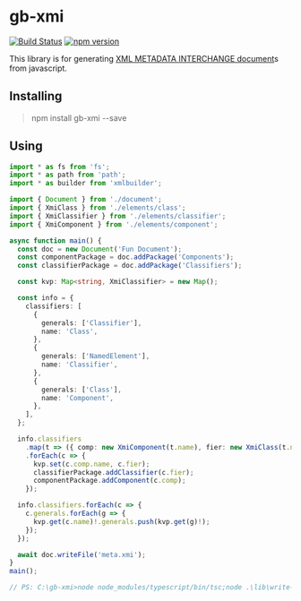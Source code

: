 # gb-xmi

[![Build Status](https://travis-ci.org/GaryB432/gb-xmi.svg?branch=master)](https://travis-ci.org/GaryB432/gb-xmi)
[![npm version](https://badge.fury.io/js/gb-xmi.svg)](https://badge.fury.io/js/gb-xmi)

This library is for generating [XML METADATA INTERCHANGE document](https://www.omg.org/spec/XMI/About-XMI/)s from javascript.

##  Installing

> npm install gb-xmi --save

## Using

```ts
import * as fs from 'fs';
import * as path from 'path';
import * as builder from 'xmlbuilder';

import { Document } from './document';
import { XmiClass } from './elements/class';
import { XmiClassifier } from './elements/classifier';
import { XmiComponent } from './elements/component';

async function main() {
  const doc = new Document('Fun Document');
  const componentPackage = doc.addPackage('Components');
  const classifierPackage = doc.addPackage('Classifiers');

  const kvp: Map<string, XmiClassifier> = new Map();

  const info = {
    classifiers: [
      {
        generals: ['Classifier'],
        name: 'Class',
      },
      {
        generals: ['NamedElement'],
        name: 'Classifier',
      },
      {
        generals: ['Class'],
        name: 'Component',
      },
    ],
  };

  info.classifiers
    .map(t => ({ comp: new XmiComponent(t.name), fier: new XmiClass(t.name) }))
    .forEach(c => {
      kvp.set(c.comp.name, c.fier);
      classifierPackage.addClassifier(c.fier);
      componentPackage.addComponent(c.comp);
    });

  info.classifiers.forEach(c => {
    c.generals.forEach(g => {
      kvp.get(c.name)!.generals.push(kvp.get(g)!);
    });
  });

  await doc.writeFile('meta.xmi');
}
main();

// PS: C:\gb-xmi>node node_modules/typescript/bin/tsc;node .\lib\write-meta.js;cat .\__tests__\meta.xmi
```

